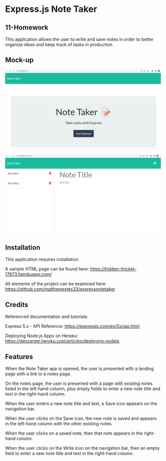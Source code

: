 # Express.js Note Taker

## 11-Homework

This application allows the user to write and save notes in order to better organize ideas and keep track of tasks in production.

## Mock-up

![Index.](./images/index.jpg)

![Notes.](./images/notes.jpg)

## Installation

This application requires installation 

A sample HTML page can be found here: https://hidden-thicket-17673.herokuapp.com/

All elements of the project can be examined here: https://github.com/matthewestes33/expressnotetaker

## Credits

Referenced documentation and tutorials:

Express 5.x - API Reference: https://expressjs.com/en/5x/api.html

Deploying Node.js Apps on Heroku: https://devcenter.heroku.com/articles/deploying-nodejs 

## Features

When the Note Taker app is opened, the user is presented with a landing page with a link to a notes page.

On the notes page, the user is presented with a page with existing notes listed in the left-hand column, plus empty fields to enter a new note title and text in the right-hand column.

When the user enters a new note title and text, a Save icon appears on the navigation bar.

When the user clicks on the Save icon, the new note is saved and appears in the left-hand column with the other existing notes.

When the user clicks on a saved note, then that note appears in the right-hand column.

When the user clicks on the Write icon on the navigation bar, then an empty field to enter a new note title and text in the right-hand column.


